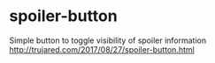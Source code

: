 # spoiler-button
Simple button to toggle visibility of spoiler information
http://trujared.com/2017/08/27/spoiler-button.html
